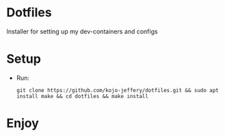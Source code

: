 # Dotfiles

Installer for setting up my dev-containers and configs

# Setup

* Run:
  ``` SHELL
  git clone https://github.com/kojo-jeffery/dotfiles.git && sudo apt install make && cd dotfiles && make install
  ```

# Enjoy
